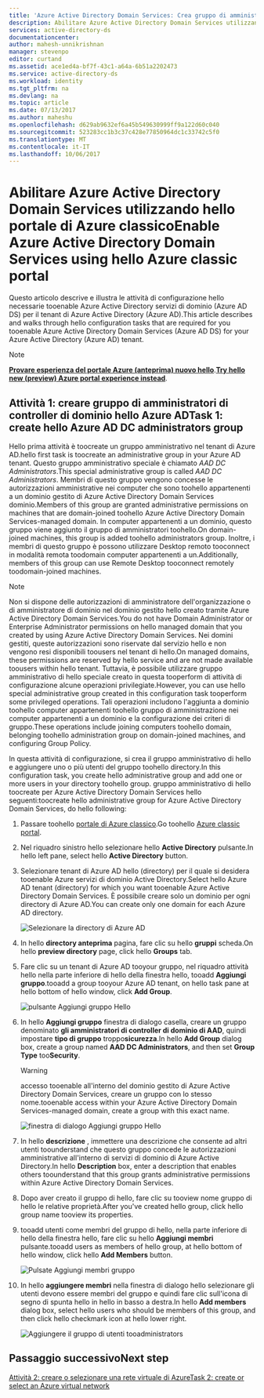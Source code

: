 ```yaml
---
title: 'Azure Active Directory Domain Services: Crea gruppo di amministratori di controller di dominio hello Azure AD | Documenti Microsoft'
description: Abilitare Azure Active Directory Domain Services utilizzando hello portale di Azure classico
services: active-directory-ds
documentationcenter: 
author: mahesh-unnikrishnan
manager: stevenpo
editor: curtand
ms.assetid: ace1ed4a-bf7f-43c1-a64a-6b51a2202473
ms.service: active-directory-ds
ms.workload: identity
ms.tgt_pltfrm: na
ms.devlang: na
ms.topic: article
ms.date: 07/13/2017
ms.author: maheshu
ms.openlocfilehash: d629ab9632ef6a45b549630999ff9a122d60c040
ms.sourcegitcommit: 523283cc1b3c37c428e77850964dc1c33742c5f0
ms.translationtype: MT
ms.contentlocale: it-IT
ms.lasthandoff: 10/06/2017
---
```

# <a name="enable-azure-active-directory-domain-services-using-hello-azure-classic-portal"></a><span data-ttu-id="f1c9a-103">Abilitare Azure Active Directory Domain Services utilizzando hello portale di Azure classico</span><span class="sxs-lookup"><span data-stu-id="f1c9a-103">Enable Azure Active Directory Domain Services using hello Azure classic portal</span></span>
<span data-ttu-id="f1c9a-104">Questo articolo descrive e illustra le attività di configurazione hello necessarie tooenable Azure Active Directory servizi di dominio (Azure AD DS) per il tenant di Azure Active Directory (Azure AD).</span><span class="sxs-lookup"><span data-stu-id="f1c9a-104">This article describes and walks through hello configuration tasks that are required for you tooenable Azure Active Directory Domain Services (Azure AD DS) for your Azure Active Directory (Azure AD) tenant.</span></span>

> [!NOTE]
> <span data-ttu-id="f1c9a-105">[**Provare esperienza del portale Azure (anteprima) nuovo hello**](active-directory-ds-getting-started.md).</span><span class="sxs-lookup"><span data-stu-id="f1c9a-105">[**Try hello new (preview) Azure portal experience instead**](active-directory-ds-getting-started.md).</span></span> 
>

## <a name="task-1-create-hello-azure-ad-dc-administrators-group"></a><span data-ttu-id="f1c9a-106">Attività 1: creare gruppo di amministratori di controller di dominio hello Azure AD</span><span class="sxs-lookup"><span data-stu-id="f1c9a-106">Task 1: create hello Azure AD DC administrators group</span></span>
<span data-ttu-id="f1c9a-107">Hello prima attività è toocreate un gruppo amministrativo nel tenant di Azure AD.</span><span class="sxs-lookup"><span data-stu-id="f1c9a-107">hello first task is toocreate an administrative group in your Azure AD tenant.</span></span> <span data-ttu-id="f1c9a-108">Questo gruppo amministrativo speciale è chiamato *AAD DC Administrators*.</span><span class="sxs-lookup"><span data-stu-id="f1c9a-108">This special administrative group is called *AAD DC Administrators*.</span></span> <span data-ttu-id="f1c9a-109">Membri di questo gruppo vengono concesse le autorizzazioni amministrative nei computer che sono toohello appartenenti a un dominio gestito di Azure Active Directory Domain Services dominio.</span><span class="sxs-lookup"><span data-stu-id="f1c9a-109">Members of this group are granted administrative permissions on machines that are domain-joined toohello Azure Active Directory Domain Services-managed domain.</span></span> <span data-ttu-id="f1c9a-110">In computer appartenenti a un dominio, questo gruppo viene aggiunto il gruppo di amministratori toohello.</span><span class="sxs-lookup"><span data-stu-id="f1c9a-110">On domain-joined machines, this group is added toohello administrators group.</span></span> <span data-ttu-id="f1c9a-111">Inoltre, i membri di questo gruppo è possono utilizzare Desktop remoto tooconnect in modalità remota toodomain computer appartenenti a un.</span><span class="sxs-lookup"><span data-stu-id="f1c9a-111">Additionally, members of this group can use Remote Desktop tooconnect remotely toodomain-joined machines.</span></span>  

> [!NOTE]
> <span data-ttu-id="f1c9a-112">Non si dispone delle autorizzazioni di amministratore dell'organizzazione o di amministratore di dominio nel dominio gestito hello creato tramite Azure Active Directory Domain Services.</span><span class="sxs-lookup"><span data-stu-id="f1c9a-112">You do not have Domain Administrator or Enterprise Administrator permissions on hello managed domain that you created by using Azure Active Directory Domain Services.</span></span> <span data-ttu-id="f1c9a-113">Nei domini gestiti, queste autorizzazioni sono riservate dal servizio hello e non vengono resi disponibili toousers nel tenant di hello.</span><span class="sxs-lookup"><span data-stu-id="f1c9a-113">On managed domains, these permissions are reserved by hello service and are not made available toousers within hello tenant.</span></span> <span data-ttu-id="f1c9a-114">Tuttavia, è possibile utilizzare gruppo amministrativo di hello speciale creato in questa tooperform di attività di configurazione alcune operazioni privilegiate.</span><span class="sxs-lookup"><span data-stu-id="f1c9a-114">However, you can use hello special administrative group created in this configuration task tooperform some privileged operations.</span></span> <span data-ttu-id="f1c9a-115">Tali operazioni includono l'aggiunta a dominio toohello computer appartenenti toohello gruppo di amministrazione nei computer appartenenti a un dominio e la configurazione dei criteri di gruppo.</span><span class="sxs-lookup"><span data-stu-id="f1c9a-115">These operations include joining computers toohello domain, belonging toohello administration group on domain-joined machines, and configuring Group Policy.</span></span>
>

<span data-ttu-id="f1c9a-116">In questa attività di configurazione, si crea il gruppo amministrativo di hello e aggiungere uno o più utenti del gruppo toohello directory.</span><span class="sxs-lookup"><span data-stu-id="f1c9a-116">In this configuration task, you create hello administrative group and add one or more users in your directory toohello group.</span></span> <span data-ttu-id="f1c9a-117">gruppo amministrativo di hello toocreate per Azure Active Directory Domain Services hello seguenti:</span><span class="sxs-lookup"><span data-stu-id="f1c9a-117">toocreate hello administrative group for Azure Active Directory Domain Services, do hello following:</span></span>

1. <span data-ttu-id="f1c9a-118">Passare toohello [portale di Azure classico](https://manage.windowsazure.com).</span><span class="sxs-lookup"><span data-stu-id="f1c9a-118">Go toohello [Azure classic portal](https://manage.windowsazure.com).</span></span>
2. <span data-ttu-id="f1c9a-119">Nel riquadro sinistro hello selezionare hello **Active Directory** pulsante.</span><span class="sxs-lookup"><span data-stu-id="f1c9a-119">In hello left pane, select hello **Active Directory** button.</span></span>
3. <span data-ttu-id="f1c9a-120">Selezionare tenant di Azure AD hello (directory) per il quale si desidera tooenable Azure servizi di dominio Active Directory.</span><span class="sxs-lookup"><span data-stu-id="f1c9a-120">Select hello Azure AD tenant (directory) for which you want tooenable Azure Active Directory Domain Services.</span></span> <span data-ttu-id="f1c9a-121">È possibile creare solo un dominio per ogni directory di Azure AD.</span><span class="sxs-lookup"><span data-stu-id="f1c9a-121">You can create only one domain for each Azure AD directory.</span></span>

    ![Selezionare la directory di Azure AD](./media/active-directory-domain-services-getting-started/select-aad-directory.png)
4. <span data-ttu-id="f1c9a-123">In hello **directory anteprima** pagina, fare clic su hello **gruppi** scheda.</span><span class="sxs-lookup"><span data-stu-id="f1c9a-123">On hello **preview directory** page, click hello **Groups** tab.</span></span>
5. <span data-ttu-id="f1c9a-124">Fare clic su un tenant di Azure AD tooyour gruppo, nel riquadro attività hello nella parte inferiore di hello della finestra hello, tooadd **Aggiungi gruppo**.</span><span class="sxs-lookup"><span data-stu-id="f1c9a-124">tooadd a group tooyour Azure AD tenant, on hello task pane at hello bottom of hello window, click **Add Group**.</span></span>

    ![pulsante Aggiungi gruppo Hello](./media/active-directory-domain-services-getting-started/add-group-button.png)
6. <span data-ttu-id="f1c9a-126">In hello **Aggiungi gruppo** finestra di dialogo casella, creare un gruppo denominato **gli amministratori di controller di dominio di AAD**, quindi impostare **tipo di gruppo** troppo**sicurezza**.</span><span class="sxs-lookup"><span data-stu-id="f1c9a-126">In hello **Add Group** dialog box, create a group named **AAD DC Administrators**, and then set **Group Type** too**Security**.</span></span>

   > [!WARNING]
   > <span data-ttu-id="f1c9a-127">accesso tooenable all'interno del dominio gestito di Azure Active Directory Domain Services, creare un gruppo con lo stesso nome.</span><span class="sxs-lookup"><span data-stu-id="f1c9a-127">tooenable access within your Azure Active Directory Domain Services-managed domain, create a group with this exact name.</span></span>
   >
   >

    ![finestra di dialogo Aggiungi gruppo Hello](./media/active-directory-domain-services-getting-started/create-admin-group.png)
7. <span data-ttu-id="f1c9a-129">In hello **descrizione** , immettere una descrizione che consente ad altri utenti toounderstand che questo gruppo concede le autorizzazioni amministrative all'interno di servizi di dominio di Azure Active Directory.</span><span class="sxs-lookup"><span data-stu-id="f1c9a-129">In hello **Description** box, enter a description that enables others toounderstand that this group grants administrative permissions within Azure Active Directory Domain Services.</span></span>
8. <span data-ttu-id="f1c9a-130">Dopo aver creato il gruppo di hello, fare clic su tooview nome gruppo di hello le relative proprietà.</span><span class="sxs-lookup"><span data-stu-id="f1c9a-130">After you've created hello group, click hello group name tooview its properties.</span></span>
9. <span data-ttu-id="f1c9a-131">tooadd utenti come membri del gruppo di hello, nella parte inferiore di hello della finestra hello, fare clic su hello **Aggiungi membri** pulsante.</span><span class="sxs-lookup"><span data-stu-id="f1c9a-131">tooadd users as members of hello group, at hello bottom of hello window, click hello **Add Members** button.</span></span>

    ![Pulsate Aggiungi membri gruppo](./media/active-directory-domain-services-getting-started/add-group-members-button.png)
10. <span data-ttu-id="f1c9a-133">In hello **aggiungere membri** nella finestra di dialogo hello selezionare gli utenti devono essere membri del gruppo e quindi fare clic sull'icona di segno di spunta hello in hello in basso a destra.</span><span class="sxs-lookup"><span data-stu-id="f1c9a-133">In hello **Add members** dialog box, select hello users who should be members of this group, and then click hello checkmark icon at hello lower right.</span></span>

    ![Aggiungere il gruppo di utenti tooadministrators](./media/active-directory-domain-services-getting-started/add-group-members.png)


## <a name="next-step"></a><span data-ttu-id="f1c9a-135">Passaggio successivo</span><span class="sxs-lookup"><span data-stu-id="f1c9a-135">Next step</span></span>
[<span data-ttu-id="f1c9a-136">Attività 2: creare o selezionare una rete virtuale di Azure</span><span class="sxs-lookup"><span data-stu-id="f1c9a-136">Task 2: create or select an Azure virtual network</span></span>](active-directory-ds-getting-started-vnet.md)
